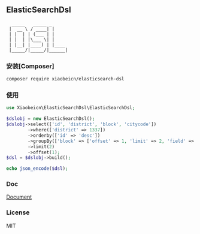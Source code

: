 ## ElasticSearchDsl
```
  _____   _____ _      
 |  __ \ / ____| |     
 | |  | | (___ | |     
 | |  | |\___ \| |     
 | |__| |____) | |____ 
 |_____/|_____/|______|
 ```

### 安装[Composer]

```
composer require xiaobeicn/elasticsearch-dsl
```

### 使用
```php
use Xiaobeicn\ElasticSearchDsl\ElasticSearchDsl;

$dslobj = new ElasticSearchDsl();
$dslobj->select(['id', 'district', 'block', 'citycode'])
        ->where(['district' => 1337])
        ->orderby(['id' => 'desc'])
        ->groupBy(['block' => ['offset' => 1, 'limit' => 2, 'field' => ['district', 'block']], 'citycode'])
        ->limit(2)
        ->offset(1);
$dsl = $dslobj->build();

echo json_encode($dsl);
```

### Doc
[Document](https://github.com/xiaobeicn/elasticsearch-dsl/tree/master/doc)

### License

MIT
